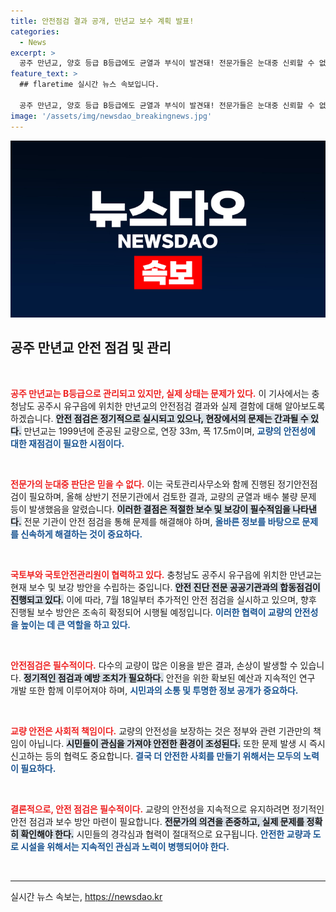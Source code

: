 ```yaml
---
title: 안전점검 결과 공개, 만년교 보수 계획 발표!
categories:
  - News
excerpt: >
  공주 만년교, 양호 등급 B등급에도 균열과 부식이 발견돼! 전문가들은 눈대중 신뢰할 수 없다고 경고. 보수계획 속속들이 밝혀질 예정이다. 안전은 정말 괜찮을까? 클릭해서 더 알아보세요!
feature_text: >
  ## flaretime 실시간 뉴스 속보입니다.

  공주 만년교, 양호 등급 B등급에도 균열과 부식이 발견돼! 전문가들은 눈대중 신뢰할 수 없다고 경고. 보수계획 속속들이 밝혀질 예정이다. 안전은 정말 괜찮을까? 클릭해서 더 알아보세요!
image: '/assets/img/newsdao_breakingnews.jpg'
---
```


<p><img src="/assets/img/newsdao_breakingnews.jpg" alt="flaretime 속보" /></p>

<h2 data-ke-size="size26">공주 만년교 안전 점검 및 관리</h2>

<p data-ke-size="size16">&nbsp;</p> 

<p><b><span style="color: #ee2323;">공주 만년교는 B등급으로 관리되고 있지만, 실제 상태는 문제가 있다.</span></b> 이 기사에서는 충청남도 공주시 유구읍에 위치한 만년교의 안전점검 결과와 실제 결함에 대해 알아보도록 하겠습니다. <b><span style="background-color: #21538527;">안전 점검은 정기적으로 실시되고 있으나, 현장에서의 문제는 간과될 수 있다.</span></b> 만년교는 1999년에 준공된 교량으로, 연장 33m, 폭 17.5m이며, <b><span style="color: #1a5490;">교량의 안전성에 대한 재점검이 필요한 시점이다.</span></b> </p>

<p data-ke-size="size16">&nbsp;</p> 

<p><b><span style="color: #ee2323;">전문가의 눈대중 판단은 믿을 수 없다.</span></b> 이는 국토관리사무소와 함께 진행된 정기안전점검이 필요하며, 올해 상반기 전문기관에서 검토한 결과, 교량의 균열과 배수 불량 문제 등이 발생했음을 알렸습니다. <b><span style="background-color: #21538527;">이러한 결점은 적절한 보수 및 보강이 필수적임을 나타낸다.</span></b> 전문 기관이 안전 점검을 통해 문제를 해결해야 하며, <b><span style="color: #1a5490;">올바른 정보를 바탕으로 문제를 신속하게 해결하는 것이 중요하다.</span></b></p>

<p data-ke-size="size16">&nbsp;</p> 

<p><b><span style="color: #ee2323;">국토부와 국토안전관리원이 협력하고 있다.</span></b> 충청남도 공주시 유구읍에 위치한 만년교는 현재 보수 및 보강 방안을 수립하는 중입니다. <b><span style="background-color: #21538527;">안전 진단 전문 공공기관과의 합동점검이 진행되고 있다.</span></b> 이에 따라, 7월 18일부터 추가적인 안전 점검을 실시하고 있으며, 향후 진행될 보수 방안은 조속히 확정되어 시행될 예정입니다. <b><span style="color: #1a5490;">이러한 협력이 교량의 안전성을 높이는 데 큰 역할을 하고 있다.</span></b></p>

<p data-ke-size="size16">&nbsp;</p> 

<p><b><span style="color: #ee2323;">안전점검은 필수적이다.</span></b> 다수의 교량이 많은 이용을 받은 결과, 손상이 발생할 수 있습니다. <b><span style="background-color: #21538527;">정기적인 점검과 예방 조치가 필요하다.</span></b> 안전을 위한 확보된 예산과 지속적인 연구 개발 또한 함께 이루어져야 하며, <b><span style="color: #1a5490;">시민과의 소통 및 투명한 정보 공개가 중요하다.</span></b> </p>

<p data-ke-size="size16">&nbsp;</p> 

<p><b><span style="color: #ee2323;">교량 안전은 사회적 책임이다.</span></b> 교량의 안전성을 보장하는 것은 정부와 관련 기관만의 책임이 아닙니다. <b><span style="background-color: #21538527;">시민들이 관심을 가져야 안전한 환경이 조성된다.</span></b> 또한 문제 발생 시 즉시 신고하는 등의 협력도 중요합니다. <b><span style="color: #1a5490;">결국 더 안전한 사회를 만들기 위해서는 모두의 노력이 필요하다.</span></b></p>

<p data-ke-size="size16">&nbsp;</p> 

<p><b><span style="color: #ee2323;">결론적으로, 안전 점검은 필수적이다.</span></b> 교량의 안전성을 지속적으로 유지하려면 정기적인 안전 점검과 보수 방안 마련이 필요합니다. <b><span style="background-color: #21538527;">전문가의 의견을 존중하고, 실제 문제를 정확히 확인해야 한다.</span></b> 시민들의 경각심과 협력이 절대적으로 요구됩니다. <b><span style="color: #1a5490;">안전한 교량과 도로 시설을 위해서는 지속적인 관심과 노력이 병행되어야 한다.</span></b></p>

<p data-ke-size="size16">&nbsp;</p> 

<hr>
실시간 뉴스 속보는, <a href="https://newsdao.kr" rel="dofollow">https://newsdao.kr</a>


